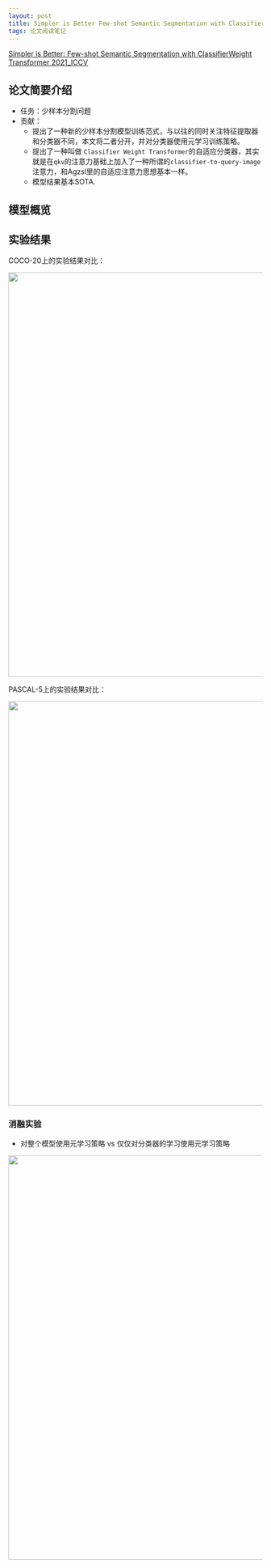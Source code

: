 ```yaml
---
layout: post
title: Simpler is Better Few-shot Semantic Segmentation with ClassifierWeight Transformer
tags: 论文阅读笔记
---
```


[Simpler is Better: Few-shot Semantic Segmentation with ClassifierWeight Transformer 2021_ICCV](https://arxiv.org/abs/2108.03032)


## 论文简要介绍
- 任务：少样本分割问题
- 贡献：
  - 提出了一种新的少样本分割模型训练范式，与以往的同时关注特征提取器和分类器不同，本文将二者分开，并对分类器使用元学习训练策略。
  - 提出了一种叫做 `Classifier Weight Transformer`的自适应分类器，其实就是在`qkv`的注意力基础上加入了一种所谓的`classifier-to-query-image`注意力，和Agzsl里的自适应注意力思想基本一样。
  - 模型结果基本SOTA.


## 模型概览




## 实验结果

COCO-20上的实验结果对比：

<div align=center><img src="https://i.postimg.cc/VLp5b19J/QQ-20210812172239.png" width="800"></div>

PASCAL-5上的实验结果对比：
<div align=center><img src="https://i.postimg.cc/vTDHcSc7/QQ-20210812172406.png" width="800"></div>


### 消融实验
- 对整个模型使用元学习策略 vs 仅仅对分类器的学习使用元学习策略
<div align=center><img src="https://i.postimg.cc/mZqTmjPq/QQ-20210812173117.png" width="800"></div>

### 




